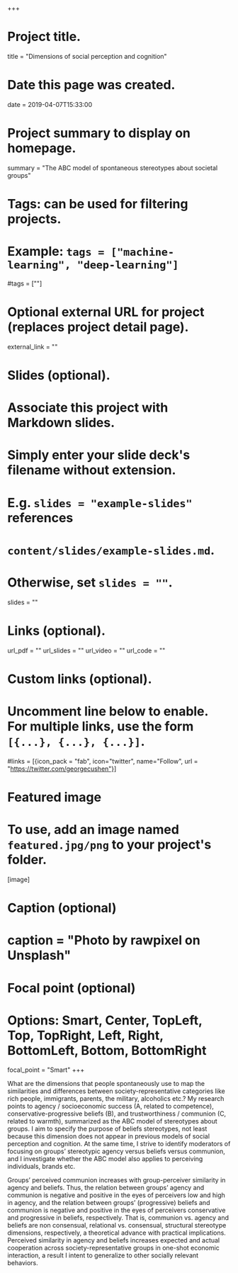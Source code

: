 +++
# Project title.
title = "Dimensions of social perception and cognition"

# Date this page was created.
date = 2019-04-07T15:33:00

# Project summary to display on homepage.
summary = "The ABC model of spontaneous stereotypes about societal groups"

# Tags: can be used for filtering projects.
# Example: `tags = ["machine-learning", "deep-learning"]`
#tags = [""]

# Optional external URL for project (replaces project detail page).
external_link = ""

# Slides (optional).
#   Associate this project with Markdown slides.
#   Simply enter your slide deck's filename without extension.
#   E.g. `slides = "example-slides"` references 
#   `content/slides/example-slides.md`.
#   Otherwise, set `slides = ""`.
slides = ""

# Links (optional).
url_pdf = ""
url_slides = ""
url_video = ""
url_code = ""

# Custom links (optional).
#   Uncomment line below to enable. For multiple links, use the form `[{...}, {...}, {...}]`.
#links = [{icon_pack = "fab", icon="twitter", name="Follow", url = "https://twitter.com/georgecushen"}]

# Featured image
# To use, add an image named `featured.jpg/png` to your project's folder. 
[image]
  # Caption (optional)
  # caption = "Photo by rawpixel on Unsplash"
  
  # Focal point (optional)
  # Options: Smart, Center, TopLeft, Top, TopRight, Left, Right, BottomLeft, Bottom, BottomRight
  focal_point = "Smart"
+++

What are the dimensions that people spontaneously use to map the similarities and differences between society-representative categories like rich people, immigrants, parents, the military, alcoholics etc.? My research points to agency / socioeconomic success (A, related to competence), conservative-progressive beliefs (B), and trustworthiness / communion (C, related to warmth), summarized as the ABC model of stereotypes about groups. I aim to specify the purpose of beliefs stereotypes, not least because this dimension does not appear in previous models of social perception and cognition. At the same time, I strive to identify moderators of focusing on groups’ stereotypic agency versus beliefs versus communion, and I investigate whether the ABC model also applies to perceiving individuals, brands etc. 

Groups’ perceived communion increases with group-perceiver similarity in agency and beliefs. Thus, the relation between groups’ agency and communion is negative and positive in the eyes of perceivers low and high in agency, and the relation between groups’ (progressive) beliefs and communion is negative and positive in the eyes of perceivers conservative and progressive in beliefs, respectively. That is, communion vs. agency and beliefs are non consensual, relational vs. consensual, structural stereotype dimensions, respectively, a theoretical advance with practical implications. Perceived similarity in agency and beliefs increases expected and actual cooperation across society-representative groups in one-shot economic interaction, a result I intent to generalize to other socially relevant behaviors.
